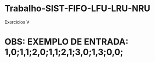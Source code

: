 # Trabalho-SIST-FIFO-LFU-LRU-NRU
 Exercicios V

# OBS: EXEMPLO DE ENTRADA: 1,0;1,1;2,0;1,1;2,1;3,0;1,3;0,0;
